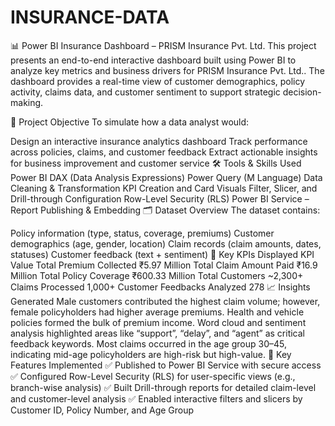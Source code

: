 # INSURANCE-DATA

📊 Power BI Insurance Dashboard – PRISM Insurance Pvt. Ltd.
This project presents an end-to-end interactive dashboard built using Power BI to analyze key metrics and business drivers for PRISM Insurance Pvt. Ltd.. The dashboard provides a real-time view of customer demographics, policy activity, claims data, and customer sentiment to support strategic decision-making.

🎯 Project Objective
To simulate how a data analyst would:

Design an interactive insurance analytics dashboard
Track performance across policies, claims, and customer feedback
Extract actionable insights for business improvement and customer service
🛠 Tools & Skills Used
Power BI
DAX (Data Analysis Expressions)
Power Query (M Language)
Data Cleaning & Transformation
KPI Creation and Card Visuals
Filter, Slicer, and Drill-through Configuration
Row-Level Security (RLS)
Power BI Service – Report Publishing & Embedding
🗂️ Dataset Overview
The dataset contains:

Policy information (type, status, coverage, premiums)
Customer demographics (age, gender, location)
Claim records (claim amounts, dates, statuses)
Customer feedback (text + sentiment)
📌 Key KPIs Displayed
KPI	Value
Total Premium Collected	₹5.97 Million
Total Claim Amount Paid	₹16.9 Million
Total Policy Coverage	₹600.33 Million
Total Customers	~2,300+
Claims Processed	1,000+
Customer Feedbacks Analyzed	278
📈 Insights Generated
Male customers contributed the highest claim volume; however, female policyholders had higher average premiums.
Health and vehicle policies formed the bulk of premium income.
Word cloud and sentiment analysis highlighted areas like “support”, “delay”, and “agent” as critical feedback keywords.
Most claims occurred in the age group 30–45, indicating mid-age policyholders are high-risk but high-value.
🚀 Key Features Implemented
✅ Published to Power BI Service with secure access
✅ Configured Row-Level Security (RLS) for user-specific views (e.g., branch-wise analysis)
✅ Built Drill-through reports for detailed claim-level and customer-level analysis
✅ Enabled interactive filters and slicers by Customer ID, Policy Number, and Age Group
